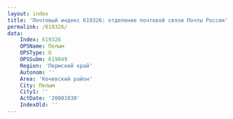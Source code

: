 ```yaml
---
layout: index
title: 'Почтовый индекс 619326: отделение почтовой связи Почты России'
permalink: /619326/
data:
    Index: 619326
    OPSName: Пелым
    OPSType: О
    OPSSubm: 619049
    Region: 'Пермский край'
    Autonom: ''
    Area: 'Кочевский район'
    City: Пелым
    City1: ''
    ActDate: '20001030'
    IndexOld: ''
---
```

